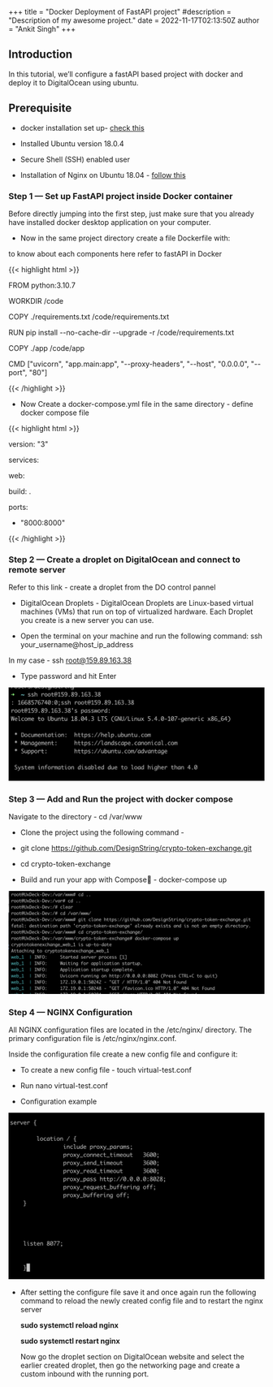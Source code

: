 +++
title = "Docker Deployment of FastAPI project"
#description = "Description of my awesome project."
date = 2022-11-17T02:13:50Z
author = "Ankit Singh"
+++

## Introduction
In this tutorial, we’ll configure a fastAPI based project with docker and deploy it to DigitalOcean using ubuntu.

## Prerequisite

* docker installation set up- 
[check this](https://docs.docker.com/compose/install/)

* Installed Ubuntu version 18.0.4 

* Secure Shell (SSH) enabled user

* Installation of Nginx on Ubuntu 18.04 - [follow this](https://www.digitalocean.com/community/tutorials/how-to-install-nginx-on-ubuntu-18-04) 
### Step 1 — Set up FastAPI project inside Docker container
Before directly jumping into the first step, just make sure that you already have installed docker desktop application on your computer.

* Now in the same project directory create a file Dockerfile with:

to know about each components here refer to fastAPI in Docker

{{< highlight html >}}

FROM python:3.10.7

WORKDIR /code

COPY ./requirements.txt /code/requirements.txt

RUN pip install --no-cache-dir --upgrade -r /code/requirements.txt

COPY ./app /code/app

CMD ["uvicorn", "app.main:app", "--proxy-headers", "--host", "0.0.0.0", "--port", "80"]

{{< /highlight >}}

* Now Create a docker-compose.yml file in the same directory - define docker compose file

{{< highlight html >}}

version: "3"

services:

web:

build: .

ports:

- "8000:8000"

{{< /highlight >}}

### Step 2 — Create a droplet on DigitalOcean and connect to remote server

Refer to this link - create a droplet from the DO control pannel

* DigitalOcean Droplets - DigitalOcean Droplets are Linux-based virtual machines (VMs) that run on top of virtualized hardware. Each Droplet you create is a new server you can use.

* Open the terminal on your machine and run the following command: ssh your_username@host_ip_address        

In my case - ssh root@159.89.163.38 

* Type password and hit Enter

![alt text](https://github.com/DesignString/designstring-tech-blogs/blob/main/content/post/images/ssh%20-enable.png?raw=true)


### Step 3 — Add and Run the project with docker compose
Navigate to the directory - cd /var/www

* Clone the project using the following command - 

* git clone https://github.com/DesignString/crypto-token-exchange.git

* cd crypto-token-exchange

* Build and run your app with Compose🔗 -  docker-compose up

![alt text](https://github.com/DesignString/designstring-tech-blogs/blob/main/content/post/images/compose.png?raw=true)


### Step 4 — NGINX Configuration

All NGINX configuration files are located in the /etc/nginx/ directory. The primary configuration file is /etc/nginx/nginx.conf.

Inside the configuration file create a new config file and configure it:

* To create a new config file - touch virtual-test.conf

* Run nano virtual-test.conf

* Configuration example 


![alt text](https://github.com/DesignString/designstring-tech-blogs/blob/main/content/post/images/nginx_config.png?raw=true)


* After setting the configure file save it and once again run the following command to reload the newly created config file and to restart the nginx server

    __sudo systemctl reload nginx__

    **sudo systemctl restart nginx**

  Now go the droplet section on DigitalOcean website and select the earlier created droplet, then go the networking page and create a custom inbound with the running port.
